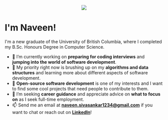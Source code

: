 <p align="center">
  <img src="https://user-images.githubusercontent.com/42954045/167086486-f8534874-6b4c-4a50-8b9e-180a4a595ed4.gif">
</p>

# I'm Naveen!

I'm a new graduate of the University of British Columbia, where I completed my B.Sc. Honours Degree in Computer Science.

<!--
**naveenrs123/naveenrs123** is a ✨ _special_ ✨ repository because its `README.md` (this file) appears on your GitHub profile.

Here are some ideas to get you started:

- 🔭 I’m currently working on ...
- 🌱 I’m currently learning ...
- 👯 I’m looking to collaborate on ...
- 🤔 I’m looking for help with ...
- 💬 Ask me about ...
- 📫 How to reach me: ...
- 😄 Pronouns: ...
- ⚡ Fun fact: ...
-->

- 🔭 I’m currently working on **preparing for coding interviews** and **jumping into the world of software development**.
- 🌱 My priority right now is brushing up on my **algorithms and data structures** and learning more about different aspects of software development.
- 👯 **Open-source software development** is one of my interests and I want to find some cool projects that need people to contribute to them.
- 🤔 I’m seeking **career guidance** and appreciate advice on **what to focus on** as I seek full-time employment.
- 📫 Send me an email at **naveen.sivasankar1234@gmail.com** if you want to chat or reach out on [**LinkedIn**](https://www.linkedin.com/in/nrs1/)!
